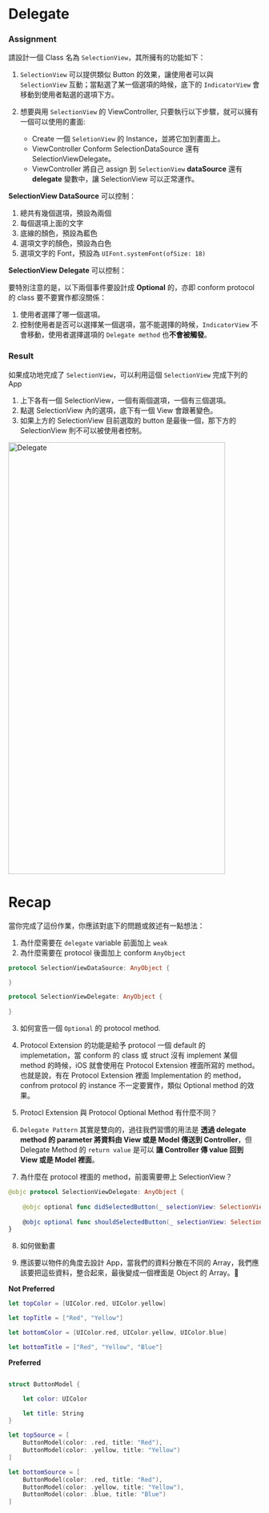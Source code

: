 # Delegate

### Assignment
請設計一個 Class 名為 `SelectionView`，其所擁有的功能如下：

1. `SelectionView` 可以提供類似 Button 的效果，讓使用者可以與 `SelectionView` 互動；當點選了某一個選項的時候，底下的 `IndicatorView` 會移動到使用者點選的選項下方。

2. 想要與用 `SelectionView` 的 ViewController, 只要執行以下步驟，就可以擁有一個可以使用的畫面:
   * Create 一個 `SeletionView` 的 Instance，並將它加到畫面上。
   * ViewController Conform SelectionDataSource 還有 SelectionViewDelegate。
   * ViewController 將自己 assign 到 `SelectionView` **dataSource** 還有 **delegate** 變數中，讓 SelectionView 可以正常運作。

**SelectionView DataSource** 可以控制：

1. 總共有幾個選項，預設為兩個
2. 每個選項上面的文字
3. 底線的顏色，預設為藍色
4. 選項文字的顏色，預設為白色
5. 選項文字的 Font，預設為 `UIFont.systemFont(ofSize: 18)`

**SelectionView Delegate** 可以控制：

要特別注意的是，以下兩個事件要設計成 **Optional** 的，亦即 conform protocol 的 class 要不要實作都沒關係：

1. 使用者選擇了哪一個選項。
2. 控制使用者是否可以選擇某一個選項，當不能選擇的時候，`IndicatorView` 不會移動，使用者選擇選項的 `Delegate method` 也**不會被觸發**。

### Result

如果成功地完成了 `SelectionView`，可以利用這個 `SelectionView` 完成下列的 App

1. 上下各有一個 SelectionView，一個有兩個選項，一個有三個選項。
2. 點選 SelectionView 內的選項，底下有一個 View 會跟著變色。
3. 如果上方的 SelectionView 目前選取的 button 是最後一個，那下方的 SelectionView 則不可以被使用者控制。

<img src="https://github.com/Wuchiwei/iOS/blob/master/Delegate/images/DelegatePractice.gif" alt="Delegate" width="433" height="860">

# Recap

當你完成了這份作業，你應該對底下的問題或敘述有一點想法：
1. 為什麼需要在 `delegate` variable 前面加上 `weak`
2. 為什麼需要在 protocol 後面加上 conform `AnyObject`

```swift
protocol SelectionViewDataSource: AnyObject {

}

protocol SelectionViewDelegate: AnyObject {
    
}
```

3. 如何宣告一個 `Optional` 的 protocol method.

4. Protocol Extension 的功能是給予 protocol 一個 default 的 implemetation，當 conform 的 class 或 struct 沒有 implement 某個 method 的時候，iOS 就會使用在 Protocol Extension 裡面所寫的 method。也就是說，有在 Protocol Extension 裡面 Implementation 的 method，confrom protocol 的 instance 不一定要實作，類似 Optional method 的效果。

5. Protocl Extension 與 Protocol Optional Method 有什麼不同？

6. `Delegate Pattern` 其實是雙向的，過往我們習慣的用法是 **透過 delegate method 的 parameter 將資料由 View 或是 Model 傳送到 Controller**，但 Delegate Method 的 `return value` 是可以 **讓 Controller 傳 value 回到 View 或是 Model 裡面**。

7. 為什麼在 protocol 裡面的 method，前面需要帶上 SelectionView？

```swift
@objc protocol SelectionViewDelegate: AnyObject {
    
    @objc optional func didSelectedButton(_ selectionView: SelectionView, at index: Int)
    
    @objc optional func shouldSelectedButton(_ selectionView: SelectionView, at index: Int) -> Bool
}
```

8. 如何做動畫

9. 應該要以物件的角度去設計 App，當我們的資料分散在不同的 Array，我們應該要把這些資料，整合起來，最後變成一個裡面是 Object 的 Array。

**Not Preferred**

```swift
let topColor = [UIColor.red, UIColor.yellow]

let topTitle = ["Red", "Yellow"]

let bottomColor = [UIColor.red, UIColor.yellow, UIColor.blue]

let bottomTitle = ["Red", "Yellow", "Blue"]
```

**Preferred**

```swift

struct ButtonModel {

    let color: UIColor

    let title: String
}

let topSource = [
    ButtonModel(color: .red, title: "Red"),
    ButtonModel(color: .yellow, title: "Yellow")
]

let bottomSource = [
    ButtonModel(color: .red, title: "Red"),
    ButtonModel(color: .yellow, title: "Yellow"),
    ButtonModel(color: .blue, title: "Blue")
]

```
